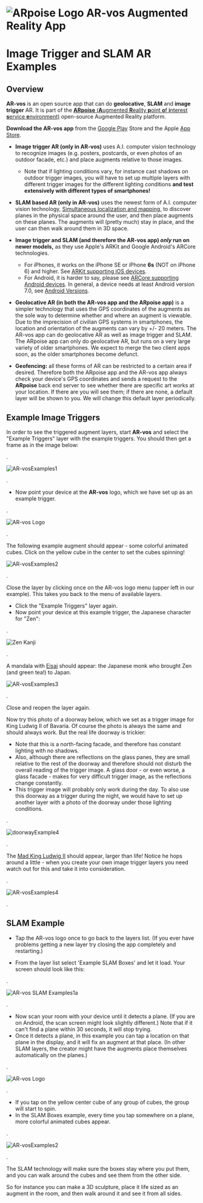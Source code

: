 # ![ARpoise Logo](images/arvos_logo-sprite_rounded128sq.png) AR-vos Augmented Reality App
# Image Trigger and SLAM AR Examples

## Overview

**AR-vos** is an open source app that can do **geolocative**, **SLAM** and **image trigger** AR. It is part of the [**ARpoise** (**A**ugmented **R**eality **p**oint **o**f **i**nterest **s**ervice **e**nvironment)](http://arpoise.com/) open-source Augmented Reality platform.

**Download the AR-vos app** from the [Google Play](https://play.google.com/store/apps/details?id=com.arpoise.ARvos) Store and the Apple [App Store](https://apps.apple.com/us/app/ar-vos/id1483218444). 

- **Image trigger AR (only in AR-vos)** uses A.I. computer vision technology to recognize images (e.g. posters, postcards, or even photos of an outdoor facade, etc.) and place augments relative to those images. 
  - Note that if lighting conditions vary, for instance cast shadows on outdoor trigger images, you will have to set up multiple layers with different trigger images for the different lighting conditions **and test extensively with different types of smartphones!**

- **SLAM based AR (only in AR-vos)** uses the newest form of A.I. computer vision technology, [Simultaneous localization and mapping](https://en.wikipedia.org/wiki/Simultaneous_localization_and_mapping), to discover planes in the physical space around the user, and then place augments on these planes. The augments will (pretty much) stay in place, and the user can then walk around them in 3D space.

- **Image trigger and SLAM (and therefore the AR-vos app) *only* run on newer models,** as they use Apple's ARKit and Google Android's ARCore technologies.
  - For iPhones, it works on the iPhone SE or iPhone **6s** (NOT on iPhone 6) and higher. See [ARKit supporting iOS devices](https://developer.apple.com/library/archive/documentation/DeviceInformation/Reference/iOSDeviceCompatibility/DeviceCompatibilityMatrix/DeviceCompatibilityMatrix.html).
  - For Android, it is harder to say, please see [ARCore supporting Android devices](https://developers.google.com/ar/discover/supported-devices). In general, a device needs at least Android version 7.0, see [Android Versions](https://source.android.com/setup/start/build-numbers).
    
- **Geolocative AR (in both the AR-vos app and the ARpoise app)** is a simpler technology that uses the GPS coordinates of the augments as the sole way to determine whether and where an augment is viewable. Due to the imprecision of civilian GPS systems in smartphones, the location and orientation of the augments can vary by +/- 20 meters. The AR-vos app can do geolocative AR as well as image trigger and SLAM. The ARpoise app can only do geolocative AR, but runs on a very large variety of older smartphones. We expect to merge the two client apps soon, as the older smartphones become defunct. 

- **Geofencing:** all these forms of AR can be restricted to a certain area if desired. Therefore both the ARpoise app and the AR-vos app always check your device's GPS coordinates and sends a request to the **ARpoise** back end server to see whether there are specific art works at your location. If there are you will see them; if there are none, a default layer will be shown to you. We will change this default layer periodically.

## Example Image Triggers

In order to see the triggered augment layers, start **AR-vos** and select the "Example Triggers" layer with the example triggers. You should then get a frame as in the image below:

. 

![AR-vosExamples1](images/AR-vosExamples1b_800w.jpg)

. 

- Now point your device at the **AR-vos** logo, which we have set up as an example trigger.

. 

![AR-vos Logo](images/arvos_logo_rgb-weiss512.png)

. 

The following example augment should appear - some colorful animated cubes. Click on the yellow cube in the center to set the cubes spinning!

![AR-vosExamples2](images/AR-vosExamples2a_800w.png)

. 

Close the layer by clicking once on the AR-vos logo menu (upper left in our example). This takes you back to the menu of available layers.
- Click the "Example Triggers" layer again.
- Now point your device at this example trigger, the Japanese character for "Zen":

.

![Zen Kanji](images/AR-vosExamples3a_Zen800x600.png)

.

A mandala with [Eisai](https://en.wikipedia.org/wiki/Eisai) should appear: the Japanese monk who brought Zen (and green tea!) to Japan.

![AR-vosExamples3](images/AR-vosExamples3a_800w.png)

. 

Close and reopen the layer again.

Now try this photo of a doorway below, which we set as a trigger image for King Ludwig II of Bavaria. Of course the photo is always the same and should always work. But the real life doorway is trickier:
- Note that this is a north-facing facade, and therefore has constant lighting with no shadows. 
- Also, although there are reflections on the glass panes, they are small relative to the rest of the doorway and therefore should not disturb the overall reading of the trigger image. A glass door - or even worse, a glass facade - makes for very difficult trigger image, as the reflections change constantly.
- This trigger image will probably only work during the day. To also use this doorway as a trigger during the night, we would have to set up another layer with a photo of the doorway under those lighting conditions.

. 

![doorwayExample4](images/AR-vosExamples4a_doorTrigger_800h.png)

. 

The [Mad King Ludwig II](https://en.wikipedia.org/wiki/Ludwig_II_of_Bavaria) should appear, larger than life! Notice he hops around a little - when you create your own image trigger layers you need watch out for this and take it into consideration.

. 

![AR-vosExamples4](images/AR-vosExamples4a_800h.png)

. 

## SLAM Example
- Tap the AR-vos logo once to go back to the layers list. (If you ever have problems getting a new layer try closing the app completely and restarting.)

- From the layer list select 'Example SLAM Boxes' and let it load. Your screen should look like this:

. 

![AR-vos SLAM Examples1a](images/SLAM_1a_800h.png)

. 

- Now scan your room with your device until it detects a plane. (If you are on Android, the scan screen might look slightly different.) Note that if it can't find a plane within 30 seconds, it will stop trying.
- Once it detects a plane, in this example you can tap a location on that plane in the display, and it will fix an augment at that place. (In other SLAM layers, the creator might have the augments place themselves automatically on the planes.)

. 

![AR-vos Logo](images/SLAM_2a_800h.png)

. 

- If you tap on the yellow center cube of any group of cubes, the group will start to spin.
- In the SLAM Boxes example, every time you tap somewhere on a plane, more colorful animated cubes appear.

. 

![AR-vosExamples2](images/SLAM_3a_800h.png)

 .

The SLAM technology will make sure the boxes stay where you put them, and you can walk around the cubes and see them from the other side. 

So for instance you can make a 3D sculpture, place it life sized as an augment in the room, and then walk around it and see it from all sides.
